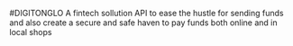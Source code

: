 #DIGITONGLO
A fintech sollution API to ease the hustle for sending funds and also create a secure and safe haven to pay funds both online and in local shops